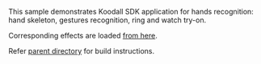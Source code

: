 This sample demonstrates Koodall SDK application for hands recognition:
hand skeleton, gestures recognition, ring and watch try-on.

Corresponding effects are loaded [from here](src/main/assets/bnb-resources/effects).

Refer [parent directory](../) for build instructions.  